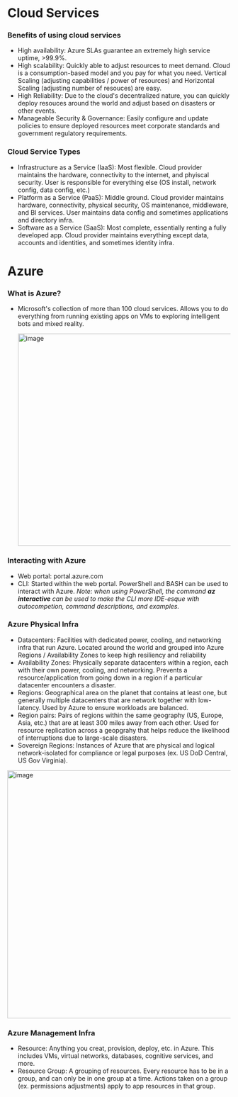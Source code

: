 # **Cloud Services**

### **Benefits of using cloud services**
- High availability: Azure SLAs guarantee an extremely high service uptime, >99.9%.
- High scalability: Quickly able to adjust resources to meet demand. Cloud is a consumption-based model and you pay for what you need. Vertical Scaling (adjusting capabilities / power of resources) and Horizontal Scaling (adjusting number of resouces) are easy.
- High Reliability: Due to the cloud's decentralized nature, you can quickly deploy resouces around the world and adjust based on disasters or other events.
- Manageable Security & Governance: Easily configure and update policies to ensure deployed resources meet corporate standards and government regulatory requirements.

### **Cloud Service Types**
- Infrastructure as a Service (IaaS): Most flexible. Cloud provider maintains the hardware, connectivity to the internet, and phyiscal security. User is responsible for everything else (OS install, network config, data config, etc.)
- Platform as a Service (PaaS): Middle ground. Cloud provider maintains hardware, connectivity, physical security, OS maintenance, middleware, and BI services. User maintains data config and sometimes applications and directory infra.
- Software as a Service (SaaS): Most complete, essentially renting a fully developed app. Cloud provider maintains everything except data, accounts and identities, and sometimes identity infra.

# **Azure**

### **What is Azure?**
- Microsoft's collection of more than 100 cloud services. Allows you to do everything from running existing apps on VMs to exploring intelligent bots and mixed reality.
  
  <img width="604" height="479" alt="image" src="https://github.com/user-attachments/assets/69e1ea0e-6451-433c-89a3-f8afbff4b87f" />

### **Interacting with Azure**
- Web portal: portal.azure.com
- CLI: Started within the web portal. PowerShell and BASH can be used to interact with Azure. *Note: when using PowerShell, the command __az interactive__ can be used to make the CLI more IDE-esque with autocompetion, command descriptions, and examples.*

### **Azure Physical Infra**
- Datacenters: Facilities with dedicated power, cooling, and networking infra that run Azure. Located around the world and grouped into Azure Regions / Availability Zones to keep high resiliency and reliability
- Availability Zones: Physically separate datacenters within a region, each with their own power, cooling, and networking. Prevents a resource/application from going down in a region if a particular datacenter encounters a disaster.
- Regions: Geographical area on the planet that contains at least one, but generally multiple datacenters that are network together with low-latency. Used by Azure to ensure workloads are balanced.
- Region pairs: Pairs of regions within the same geography (US, Europe, Asia, etc.) that are at least 300 miles away from each other. Used for resource replication across a geopgrahy that helps reduce the likelihood of interruptions due to large-scale disasters.
- Sovereign Regions: Instances of Azure that are physical and logical network-isolated for compliance or legal purposes (ex. US DoD Central, US Gov Virginia).

<img width="1012" height="560" alt="image" src="https://github.com/user-attachments/assets/64fb25b6-b8ec-4b6c-8fd4-c153a157314c" />

### **Azure Management Infra**
- Resource: Anything you creat, provision, deploy, etc. in Azure. This includes VMs, virtual networks, databases, cognitive services, and more.
- Resource Group: A grouping of resources. Every resource has to be in a group, and can only be in one group at a time. Actions taken on a group (ex. permissions adjustments) apply to app resources in that group.

